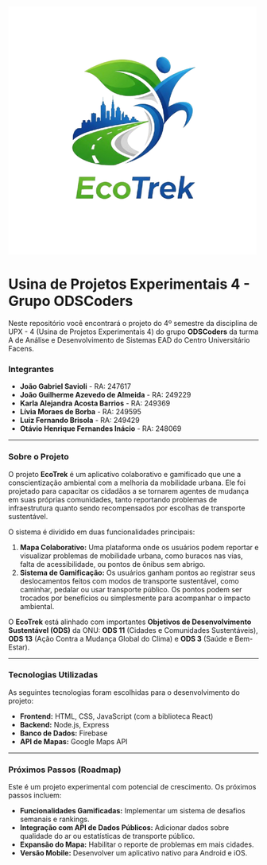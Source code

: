 ![](/frontend/src/img/project_logo_rmv_background.png/)

# Usina de Projetos Experimentais 4 - Grupo ODSCoders

Neste repositório você encontrará o projeto do 4º semestre da disciplina de UPX - 4 (Usina de Projetos Experimentais 4) do grupo **ODSCoders** da turma A de Análise e Desenvolvimento de Sistemas EAD do Centro Universitário Facens.

### Integrantes

* **João Gabriel Savioli** - RA: 247617
* **João Guilherme Azevedo de Almeida** - RA: 249229
* **Karla Alejandra Acosta Barrios** - RA: 249369
* **Lívia Moraes de Borba** - RA: 249595
* **Luiz Fernando Brisola** - RA: 249429
* **Otávio Henrique Fernandes Inácio** - RA: 248069

---

### Sobre o Projeto

O projeto **EcoTrek** é um aplicativo colaborativo e gamificado que une a conscientização ambiental com a melhoria da mobilidade urbana. Ele foi projetado para capacitar os cidadãos a se tornarem agentes de mudança em suas próprias comunidades, tanto reportando problemas de infraestrutura quanto sendo recompensados por escolhas de transporte sustentável.

O sistema é dividido em duas funcionalidades principais:

1.  **Mapa Colaborativo:** Uma plataforma onde os usuários podem reportar e visualizar problemas de mobilidade urbana, como buracos nas vias, falta de acessibilidade, ou pontos de ônibus sem abrigo.
2.  **Sistema de Gamificação:** Os usuários ganham pontos ao registrar seus deslocamentos feitos com modos de transporte sustentável, como caminhar, pedalar ou usar transporte público. Os pontos podem ser trocados por benefícios ou simplesmente para acompanhar o impacto ambiental.

O **EcoTrek** está alinhado com importantes **Objetivos de Desenvolvimento Sustentável (ODS)** da ONU: **ODS 11** (Cidades e Comunidades Sustentáveis), **ODS 13** (Ação Contra a Mudança Global do Clima) e **ODS 3** (Saúde e Bem-Estar).

---

### Tecnologias Utilizadas

As seguintes tecnologias foram escolhidas para o desenvolvimento do projeto:

* **Frontend:** HTML, CSS, JavaScript (com a biblioteca React)
* **Backend:** Node.js, Express
* **Banco de Dados:** Firebase
* **API de Mapas:** Google Maps API

---

### Próximos Passos (Roadmap)

Este é um projeto experimental com potencial de crescimento. Os próximos passos incluem:

* **Funcionalidades Gamificadas:** Implementar um sistema de desafios semanais e rankings.
* **Integração com API de Dados Públicos:** Adicionar dados sobre qualidade do ar ou estatísticas de transporte público.
* **Expansão do Mapa:** Habilitar o reporte de problemas em mais cidades.
* **Versão Mobile:** Desenvolver um aplicativo nativo para Android e iOS.
